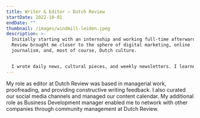 ```yaml
---
title: Writer & Editor – Dutch Review
startDate: 2022-10-01
endDate: ""
thumbnail: /images/windmill-leiden.jpeg
description: >-
  Initially starting with an internship and working full-time afterwards, Dutch
  Review brought me closer to the sphere of digital marketing, online
  journalism, and, most of course, Dutch culture.


  I wrote daily news, cultural pieces, and weekly newsletters. I learned how to write clearly and adhere to certain writing style guides. Additionally, I became more familiar with SEO writing techniques, sponsored articles, and affiliate material.
---
```

M﻿y role as editor at Dutch Review was based in managerial work, proofreading, and providing constructive writing feedback. I also curated our social media channels and managed our content calendar. My additional role as Business Development manager enabled me to network with other companies through community management at Dutch Review.
